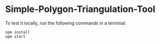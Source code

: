 # Simple-Polygon-Triangulation-Tool

To test it locally, run the following commands in a terminal:
```
npm install
npm start
```